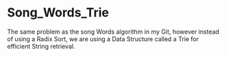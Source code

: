 # Song_Words_Trie
The same problem as the song Words algorithm in my Git, however instead of using a Radix Sort, we are using a Data Structure called a Trie for efficient String retrieval.

